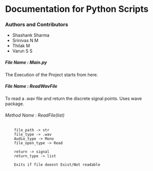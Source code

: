 # Documentation for Python Scripts

### Authors and Contributors
- Shashank Sharma
- Srinivas N M
- Thilak M
- Varun S S

##### File Name : Main.py
The Execution of the Project starts from here. 

##### File Name : ReadWavFile
To read a .wav file and return the discrete signal points. Uses wave package.

###### Method Name : ReadFile(list)
```
    file_path -> str
    file_type -> .wav
    Audio_type -> Mono
    file_open_type -> Read
    
    return -> signal
    return_type -> list
    
    Exits if file doesnt Exist/Not readable
```



